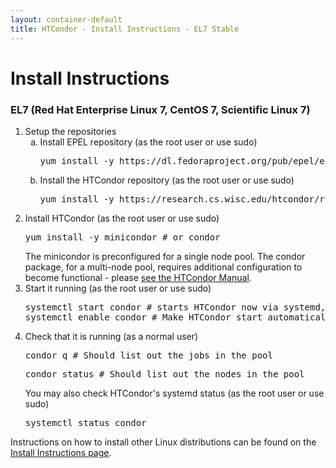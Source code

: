 ```yaml
---
layout: container-default
title: HTCondor - Install Instructions - EL7 Stable
---
```


<h1>Install Instructions</h1>


<!-- Page body -->

<h3>EL7 (Red Hat Enterprise Linux 7, CentOS 7, Scientific Linux 7)</h3>
<ol>
    <li>
        Setup the repositories
        <ol type="a">
            <li>
                Install EPEL repository (as the root user or use sudo)
                <pre>yum install -y https://dl.fedoraproject.org/pub/epel/epel-release-latest-7.noarch.rpm</pre>
            </li>
            <li>
                Install the HTCondor repository (as the root user or use sudo)
                <pre>yum install -y https://research.cs.wisc.edu/htcondor/repo/8.8/el7/release/htcondor-release-8.8-1.el7.noarch.rpm</pre>
            </li>
        </ol>
    </li>
    <li>
        Install HTCondor (as the root user or use sudo)
        <pre>yum install -y minicondor # or condor</pre>
        The minicondor is preconfigured for a single node pool.
        The condor package, for a multi-node pool, requires additional configuration to become functional - please <a href="https://htcondor.readthedocs.io/en/latest/admin-manual/quick-start-condor-pool.html?highlight=quick%20start#quick-start-setting-up-an-htcondor-pool">see the HTCondor Manual</a>.
    </li>
    <li>
        Start it running (as the root user or use sudo)
        <pre>systemctl start condor # starts HTCondor now via systemd, or do "condor_master" without systemd
systemctl enable condor # Make HTCondor start automatically via systemd when booting</pre>
    </li>
    <li>
        Check that it is running (as a normal user)
        <pre>condor_q # Should list out the jobs in the pool</pre>
        <pre>condor_status # Should list out the nodes in the pool</pre>
        You may also check HTCondor's systemd status (as the root user or use sudo)
        <pre>systemctl status condor</pre>
    </li>
</ol>

<p>
    Instructions on how to install other Linux distributions can be found on the <a href="{{ '/instructions' | relative_url }}">Install Instructions page</a>.
</p>